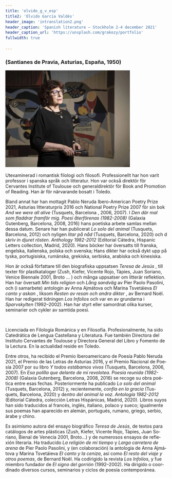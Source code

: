 ```yaml
---
title: 'olvido_g_v_esp'
title2: 'Olvido García Valdés'
header_image: 'intranslation2.png'
header_caption: 'Spanish literature – Stockholm 2-4 december 2021'
header_caption_url: 'https://unsplash.com/grakozy/portfolio'
fullwidth: true

---
```


<!--more-->

<!-- <h1>Participantes</h1> -->

<!-- Test with grid -->
<div class="participante bio">
    <h3 class="fecha-bio">(Santianes de Pravia, Asturias, España, 1950)</h3>
    <div class="foto-cont">
        <img class="foto" src="/images/Olvido_Garcia_Valdes.jpg" alt="ella" /> 
    </div>
    <div class="text swe" lang="se">
        <p> Utexaminerad i romantisk filologi och filosofi. Professionellt har hon varit professor i spanska språk och litteratur. Hon var också direktör för Cervantes Institute of Toulouse och generaldirektör för Book and Promotion of Reading. Han är för närvarande bosatt i Toledo. </p>
        <p> Bland annat har han mottagit Pablo Neruda Ibero-American Poetry Prize 2021, Asturias litteraturpris 2016 och National Poetry Prize 2007 för sin bok <em> And we were all alive </em> (Tusquets, Barcelona , 2006, 2007). I <em> Den där mal som fladdrar framför mig. Poesi återförenas (1982-2008) </em> (Galaxia Gutenberg, Barcelona, ​​2008, 2016) hans poetiska arbete samlas mellan dessa datum. Senare har han publicerat <em> Lo solo del animal </em> (Tusquets, Barcelona, ​​2012) och nyligen <em> litar på nåd </em> (Tusquets, Barcelona, ​​2020) och d <em > skriv in djuret rösten. Anthology 1982-2012 </em> (Editorial Cátedra, Hispanic Letters collection, Madrid, 2020). Hans böcker har översatts till franska, engelska, italienska, polska och svenska; Hans dikter har också dykt upp på tyska, portugisiska, rumänska, grekiska, serbiska, arabiska och kinesiska. </p>
        <p> Hon är också författare till den biografiska uppsatsen <em> Teresa de Jesús </em>, till texter för plastkataloger (Zush, Kiefer, Vicente Rojo, Tàpies, Juan Soriano, Venice Biennale 2001, Broto ... ) och många uppsatser om litterär reflektion. Han har översatt <em> Min tids religion </em> och <em> Lång sandväg </em> av Pier Paolo Pasolini, och (i samarbete) antologin av Anna Ajmátova och Marina Tsvetáieva <em> El canto y askan </em>, liksom <em> Resten av resan och andra dikter </em>, av Bernard Noël. Han har redigerat tidningen <em> Los Infolios </em> och var en av grundarna i <em> Sparvskylten </em> (1992–2002). Han har styrt eller samordnat olika kurser, seminarier och cykler av samtida poesi. </p>
    </div>
    <div class="rule">&#160;</div>
    <div class="text esp" lang="es">
        <p>Licenciada en Filología Románica y en Filosofía. Profesionalmente, ha sido Catedrática de Lengua Castellana y Literatura. Fue también Directora del Instituto Cervantes de Toulouse y Directora General del Libro y Fomento de la Lectura. En la actualidad reside en Toledo.</p>
        <p>Entre otros, ha recibido el Premio Iberoamericano de Poesía Pablo Neruda 2021, el Premio de las Letras de Asturias 2016, y el Premio Nacional de Poesía 2007 por su libro <em>Y todos estábamos vivos</em> (Tusquets, Barcelona, 2006, 2007). En <em>Esa polilla que delante de mí revolotea. Poesía reunida (1982-2008)</em> (Galaxia Gutenberg, Barcelona, 2008, 2016) se recoge su obra poética entre esas fechas. Posteriormente ha publicado <em>Lo solo del animal</em> (Tusquets, Barcelona, 2012) y, recientemente, <em>confía en la gracia</em> (Tusquets, Barcelona, 2020) y d<em>entro del animal la voz. Antología 1982-2012</em> (Editorial Cátedra, colección Letras Hispánicas, Madrid, 2020). Libros suyos han sido traducidos al francés, inglés, italiano, polaco y sueco; igualmente sus poemas han aparecido en alemán, portugués, rumano, griego, serbio, árabe y chino.</p>
        <p>Es asimismo autora del ensayo biográfico <em>Teresa de Jesús</em>, de textos para catálogos de artes plásticas (Zush, Kiefer, Vicente Rojo, Tàpies, Juan Soriano, Bienal de Venecia 2001, Broto...) y de numerosos ensayos de reflexión literaria. Ha traducido <em>La religión de mi tiempo</em> y <em>Larga carretera de arena</em> de Pier Paolo Pasolini, y (en colaboración) la antología de Anna Ajmátova y Marina Tsvetáieva <em>El canto y la ceniza</em>, así como <em>El resto del viaje y otros poemas</em>, de Bernard Noël. Ha codirigido la revista <em>Los Infolios</em>, y fue miembro fundador de <em>El signo del gorrión</em> (1992–2002). Ha dirigido o coordinado diversos cursos, seminarios y ciclos de poesía contemporánea.</p>
    </div>
</div>
